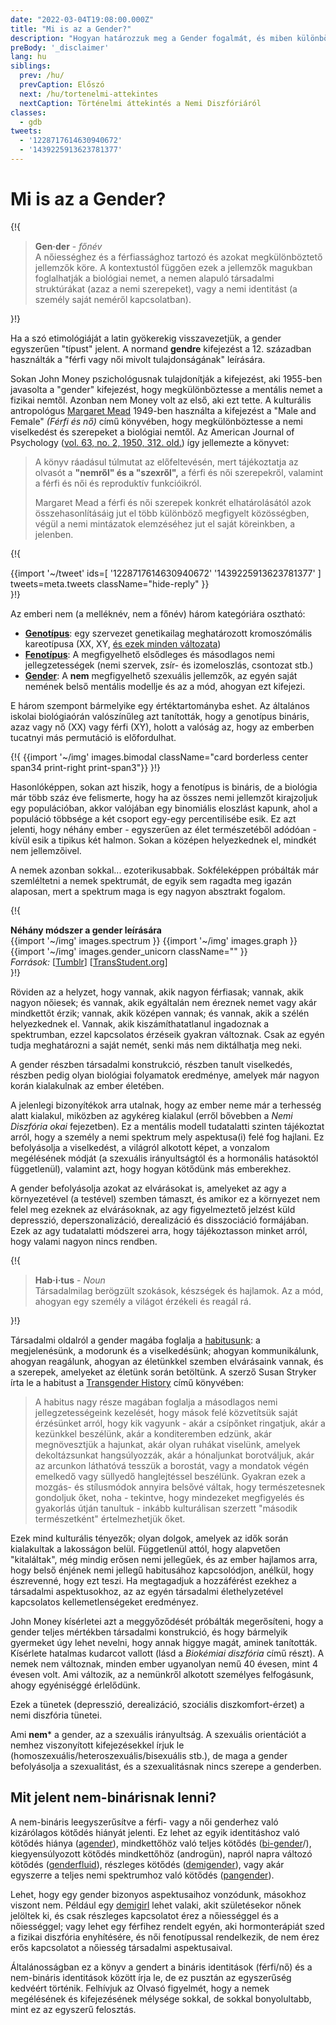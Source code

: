 ```yaml
---
date: "2022-03-04T19:08:00.000Z"
title: "Mi is az a Gender?"
description: "Hogyan határozzuk meg a Gender fogalmát, és miben különbözik a nemtől?"
preBody: '_disclaimer'
lang: hu
siblings:
  prev: /hu/
  prevCaption: Előszó
  next: /hu/tortenelmi-attekintes
  nextCaption: Történelmi áttekintés a Nemi Diszfóriáról
classes:
  - gdb
tweets:
  - '1228717614630940672'
  - '1439225913623781377'
---
```


# Mi is az a Gender?

{!{
<div class="gutter">
  <blockquote>
    <strong>Gen·der</strong> - <em>főnév</em><br>
    A nőiességhez és a férfiassághoz tartozó és azokat megkülönböztető jellemzők köre. A kontextustól függően ezek a jellemzők magukban foglalhatják a biológiai nemet, a nemen alapuló társadalmi struktúrákat (azaz a nemi szerepeket), vagy a nemi identitást (a személy saját neméről kapcsolatban).
  </blockquote>
</div>
}!}

Ha a szó etimológiáját a latin gyökerekig visszavezetjük, a gender egyszerűen "típust" jelent. A normand **gendre** kifejezést a 12. században használták a "férfi vagy női mivolt tulajdonságának" leírására.

Sokan John Money pszichológusnak tulajdonítják a kifejezést, aki 1955-ben javasolta a "gender" kifejezést, hogy megkülönböztesse a mentális nemet a fizikai nemtől. Azonban nem Money volt az első, aki ezt tette. A kulturális antropológus [Margaret Mead](https://en.wikipedia.org/wiki/Margaret_Mead) 1949-ben használta a kifejezést a "Male and Female" _(Férfi és nő)_ című könyvében, hogy megkülönböztesse a nemi viselkedést és szerepeket a biológiai nemtől. Az American Journal of Psychology ([vol. 63, no. 2, 1950, 312. old.](https://www.jstor.org/stable/1418948)) így jellemezte a könyvet:

> A könyv ráadásul túlmutat az előfeltevésén, mert tájékoztatja az olvasót a **"nemről" és a "szexről",** a férfi és női szerepekről, valamint a férfi és női és reproduktív funkcióikról.
>
> Margaret Mead a férfi és női szerepek konkrét elhatárolásától azok összehasonlításáig jut el több különböző megfigyelt közösségben, végül a nemi mintázatok elemzéséhez jut el saját köreinkben, a jelenben.

{!{
<div class="gutter">
  {{import '~/tweet' ids=[
    '1228717614630940672'
    '1439225913623781377'
  ] tweets=meta.tweets className="hide-reply" }}
</div>
}!}

Az emberi nem (a melléknév, nem a főnév) három kategóriára osztható:

- **[Genotípus](https://hu.wikipedia.org/wiki/Genot%C3%ADpus)**: egy szervezet genetikailag meghatározott kromoszómális kareotípusa (XX, XY, [és ezek minden változata](https://twitter.com/sciencevet2/status/1035250518870900737?lang=en))
- **[Fenotípus](https://hu.wikipedia.org/wiki/Fenot%C3%ADpus)**: A megfigyelhető elsődleges és másodlagos nemi jellegzetességek (nemi szervek, zsír- és izomeloszlás, csontozat stb.)
- **[Gender](https://hu.wikipedia.org/wiki/Gender)**: A **nem** megfigyelhető szexuális jellemzők, az egyén saját nemének belső mentális modellje és az a mód, ahogyan ezt kifejezi.

E három szempont bármelyike egy értéktartományba eshet. Az általános iskolai biológiaórán valószínűleg azt tanították, hogy a genotípus bináris, azaz vagy nő (XX) vagy férfi (XY), holott a valóság az, hogy az emberben tucatnyi más permutáció is előfordulhat.

{!{ {{import '~/img' images.bimodal className="card borderless center span34 print-right print-span3"}} }!}

Hasonlóképpen, sokan azt hiszik, hogy a fenotípus is bináris, de a biológia már több száz éve felismerte, hogy ha az összes nemi jellemzőt kirajzoljuk egy populációban, akkor valójában egy binomiális eloszlást kapunk, ahol a populáció többsége a két csoport egy-egy percentilisébe esik. Ez azt jelenti, hogy néhány ember - egyszerűen az élet természetéből adódóan - kívül esik a tipikus két halmon. Sokan a középen helyezkednek el, mindkét nem jellemzőivel.

A nemek azonban sokkal... ezoterikusabbak. Sokféleképpen próbálták már szemléltetni a nemek spektrumát, de egyik sem ragadta meg igazán alaposan, mert a spektrum maga is egy nagyon absztrakt fogalom.

{!{
<div class="">
  <div class="card">
    <div class="card-header"><strong>Néhány módszer a gender leírására</strong></div>
    <div class="card-body flex flex-row">
      {{import '~/img' images.spectrum }}
      {{import '~/img' images.graph }}
      {{import '~/img' images.gender_unicorn className="" }}
    </div>
    <div class="card-body">
      <em>Források:</em>
      [<a href="https://bahamutzero.tumblr.com/post/56838411871/gender-a-visual-guide-when-most-people-think-of">Tumblr</a>]
      [<a href="http://www.transstudent.org/gender">TransStudent.org</a>]
    </div>
  </div>
</div>
}!}

Röviden az a helyzet, hogy vannak, akik nagyon férfiasak; vannak, akik nagyon nőiesek; és vannak, akik egyáltalán nem éreznek nemet vagy akár mindkettőt érzik; vannak, akik középen vannak; és vannak, akik a szélén helyezkednek el. Vannak, akik kiszámíthatatlanul ingadoznak a spektrumban, ezzel kapcsolatos érzéseik gyakran változnak. Csak az egyén tudja meghatározni a saját nemét, senki más nem diktálhatja meg neki.

A gender részben társadalmi konstrukció, részben tanult viselkedés, részben pedig olyan biológiai folyamatok eredménye, amelyek már nagyon korán kialakulnak az ember életében.

A jelenlegi bizonyítékok arra utalnak, hogy az ember neme már a terhesség alatt kialakul, miközben az agykéreg kialakul (erről bővebben a _Nemi Diszfória okai_ fejezetben). Ez a mentális modell tudatalatti szinten tájékoztat arról, hogy a személy a nemi spektrum mely aspektusa(i) felé fog hajlani. Ez befolyásolja a viselkedést, a világról alkotott képet, a vonzalom megélésének módját (a szexuális irányultságtól és a hormonális hatásoktól függetlenül), valamint azt, hogy hogyan kötődünk más emberekhez.

A gender befolyásolja azokat az elvárásokat is, amelyeket az agy a környezetével (a testével) szemben támaszt, és amikor ez a környezet nem felel meg ezeknek az elvárásoknak, az agy figyelmeztető jelzést küld depresszió, deperszonalizáció, derealizáció és disszociáció formájában. Ezek az agy tudatalatti módszerei arra, hogy tájékoztasson minket arról, hogy valami nagyon nincs rendben.

{!{
<div class="gutter"><blockquote>
  <strong>Hab·i·tus</strong> - <em>Noun</em><br>
  Társadalmilag berögzült szokások, készségek és hajlamok. Az a mód, ahogyan egy személy a világot érzékeli és reagál rá.
</blockquote></div>
}!}

Társadalmi oldalról a gender magába foglalja a [habitusunk](https://en.wikipedia.org/wiki/Habitus_(szociológia)): a megjelenésünk, a modorunk és a viselkedésünk; ahogyan kommunikálunk, ahogyan reagálunk, ahogyan az életünkkel szemben elvárásaink vannak, és a szerepek, amelyeket az életünk során betöltünk. A szerző Susan Stryker írta le a habitust a [Transgender History](https://smile.amazon.com/Transgender-History-second-Todays-Revolution/dp/158005689X) című könyvében:

> A habitus nagy része magában foglalja a másodlagos nemi jellegzetességeink kezelését, hogy mások felé közvetítsük saját érzésünket arról, hogy kik vagyunk - akár a csípőnket ringatjuk, akár a kezünkkel beszélünk, akár a konditeremben edzünk, akár megnövesztjük a hajunkat, akár olyan ruhákat viselünk, amelyek dekoltázsunkat hangsúlyozzák, akár a hónaljunkat borotváljuk, akár az arcunkon láthatóvá tesszük a borostát, vagy a mondatok végén emelkedő vagy süllyedő hanglejtéssel beszélünk. Gyakran ezek a mozgás- és stílusmódok annyira belsővé váltak, hogy természetesnek gondoljuk őket, noha - tekintve, hogy mindezeket megfigyelés és gyakorlás útján tanultuk - inkább kulturálisan szerzett "második természetként" értelmezhetjük őket.

Ezek mind kulturális tényezők; olyan dolgok, amelyek az idők során kialakultak a lakosságon belül. Függetlenül attól, hogy alapvetően "kitaláltak", még mindig erősen nemi jellegűek, és az ember hajlamos arra, hogy belső énjének nemi jellegű habitusához kapcsolódjon, anélkül, hogy észrevenné, hogy ezt teszi. Ha megtagadjuk a hozzáférést ezekhez a társadalmi aspektusokhoz, az az egyén társadalmi élethelyzetével kapcsolatos kellemetlenségeket eredményez.

John Money kísérletei azt a meggyőződését próbálták megerősíteni, hogy a gender teljes mértékben társadalmi konstrukció, és hogy bármelyik gyermeket úgy lehet nevelni, hogy annak higgye magát, aminek tanították. Kísérlete hatalmas kudarcot vallott (lásd a _Biokémiai diszfória_ című részt). A nemek nem változnak, minden ember ugyanolyan nemű 40 évesen, mint 4 évesen volt. Ami változik, az a nemünkről alkotott személyes felfogásunk, ahogy egyéniséggé érlelődünk.

Ezek a tünetek (depresszió, derealizáció, szociális diszkomfort-érzet) a nemi diszfória tünetei.

Ami **nem*** a gender, az a szexuális irányultság. A szexuális orientációt a nemhez viszonyított kifejezésekkel írjuk le (homoszexuális/heteroszexuális/bisexuális stb.), de maga a gender befolyásolja a szexualitást, és a szexualitásnak nincs szerepe a genderben.

## Mit jelent nem-binárisnak lenni?

A nem-bináris leegyszerűsítve a férfi- vagy a női genderhez való kizárólagos kötődés hiányát jelenti. Ez lehet az egyik identitáshoz való kötődés hiánya ([agender](https://gender.wikia.org/wiki/Agender)), mindkettőhöz való teljes kötődés ([bi-gender](https://gender.wikia.org/wiki/Bigender)/), kiegyensúlyozott kötődés mindkettőhöz (androgün), napról napra változó kötődés ([genderfluid](https://gender.wikia.org/wiki/Genderfluid)), részleges kötődés ([demigender](https://gender.wikia.org/wiki/Demigender)), vagy akár egyszerre a teljes nemi spektrumhoz való kötődés ([pangender](https://gender.wikia.org/wiki/Pangender)).

Lehet, hogy egy gender bizonyos aspektusaihoz vonzódunk, másokhoz viszont nem. Például egy [demigirl](https://gender.wikia.org/wiki/Demigirl) lehet valaki, akit születésekor nőnek jelöltek ki, és csak részleges kapcsolatot érez a nőiességgel és a nőiességgel; vagy lehet egy férfihez rendelt egyén, aki hormonterápiát szed a fizikai diszfória enyhítésére, és női fenotípussal rendelkezik, de nem érez erős kapcsolatot a nőiesség társadalmi aspektusaival.

Általánosságban ez a könyv a gendert a bináris identitások (férfi/nő) és a nem-bináris identitások között írja le, de ez pusztán az egyszerűség kedvéért történik. Felhívjuk az Olvasó figyelmét, hogy a nemek megélésének és kifejezésének mélysége sokkal, de sokkal bonyolultabb, mint ez az egyszerű felosztás.
